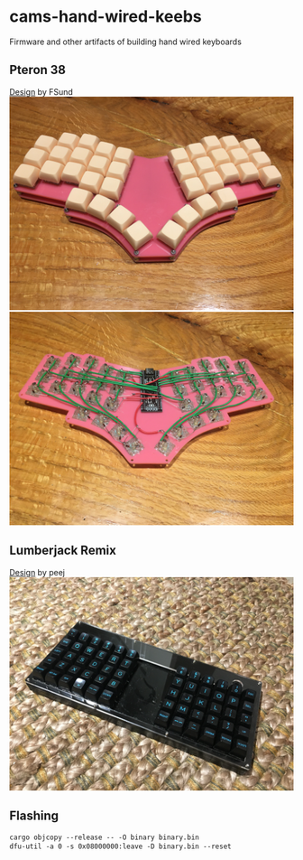 # cams-hand-wired-keebs
Firmware and other artifacts of building hand wired keyboards

## Pteron 38
[Design](https://github.com/FSund/pteron-keyboard) by FSund
![Pteron38](img/pteron38.jpg)
![Pteron38 Wiring](img/pteron38_wiring.jpg)

## Lumberjack Remix
[Design](https://github.com/peej/lumberjack-keyboard) by peej
![lumberjack](img/lumberjack.jpg)

## Flashing
```
cargo objcopy --release -- -O binary binary.bin
dfu-util -a 0 -s 0x08000000:leave -D binary.bin --reset
```

